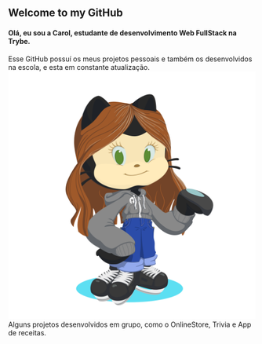 
## Welcome to my GitHub 

#### Olá, eu sou a Carol, estudante de desenvolvimento Web FullStack na Trybe.
  
Esse GitHub possuí os meus projetos pessoais e também os desenvolvidos na escola, e esta em constante atualização. ![my octa-cat](my-octocat.png)
Alguns projetos desenvolvidos em grupo, como o OnlineStore, Trivia e App de receitas.


